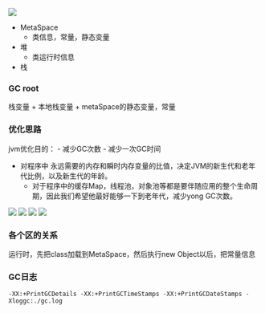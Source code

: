 ![][1]

- MetaSpace
	- 类信息，常量，静态变量
- 堆
	- 类运行时信息
- 栈

### GC root 
栈变量 + 本地栈变量 + metaSpace的静态变量，常量 

### 优化思路
jvm优化目的：
	- 减少GC次数
	- 减少一次GC时间
	
- 对程序中 永远需要的内存和瞬时内存变量的比值，决定JVM的新生代和老年代比例，以及新生代的年龄。
	- 对于程序中的缓存Map，线程池，对象池等都是要伴随应用的整个生命周期，因此我们希望他最好能够一下到老年代，减少yong GC次数。

![][2]
![][3]
![][4]
![][5]
### 各个区的关系
  运行时，先把class加载到MetaSpace，然后执行new Object以后，把常量信息

### GC日志

```
-XX:+PrintGCDetails -XX:+PrintGCTimeStamps -XX:+PrintGCDateStamps -Xloggc:./gc.log

```

[1]: ../images/jmv-optimize/20191129105439.jpg
[2]: ../images/jmv-optimize/jvm-memory-mod.jpg
[3]: ../images/jmv-optimize/jvm-object-memory-mod.jpg
[4]: ../images/jmv-optimize/jvm-heap-memory.jpg
[5]: ../images/jmv-optimize/jvm-heap-memory2.jpg